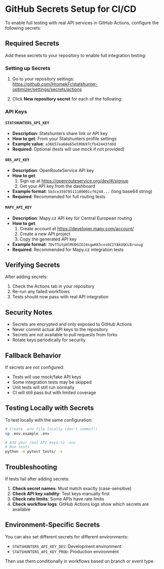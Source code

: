 # GitHub Secrets Setup for CI/CD

To enable full testing with real API services in GitHub Actions, configure the following secrets:

## Required Secrets

Add these secrets to your repository to enable full integration testing:

### Setting up Secrets

1. Go to your repository settings: https://github.com/HromekFr/statshunter-optimizer/settings/secrets/actions

2. Click **New repository secret** for each of the following:

### API Keys

#### `STATSHUNTERS_API_KEY`
- **Description**: Statshunters share link or API key
- **How to get**: From your Statshunters profile settings
- **Example value**: `a36657ea68e65e599697cfb42443fddd`
- **Required**: Optional (tests will use mock if not provided)

#### `ORS_API_KEY`
- **Description**: OpenRouteService API key
- **How to get**: 
  1. Sign up at https://openrouteservice.org/dev/#/signup
  2. Get your API key from the dashboard
- **Example format**: `5b3ce35978511100001cf6248...` (long base64 string)
- **Required**: Recommended for full routing tests

#### `MAPY_API_KEY`
- **Description**: Mapy.cz API key for Central European routing
- **How to get**:
  1. Create account at https://developer.mapy.com/account/
  2. Create a new API project
  3. Copy the generated API key
- **Example format**: `7DvT5utpHlMUDGIOJ4sgwHX5cos6CIYAkUQCLBrsnug`
- **Required**: Recommended for Mapy.cz integration tests

## Verifying Secrets

After adding secrets:

1. Check the Actions tab in your repository
2. Re-run any failed workflows
3. Tests should now pass with real API integration

## Security Notes

- Secrets are encrypted and only exposed to GitHub Actions
- Never commit actual API keys to the repository
- Secrets are not available to pull requests from forks
- Rotate keys periodically for security

## Fallback Behavior

If secrets are not configured:
- Tests will use mock/fake API keys
- Some integration tests may be skipped
- Unit tests will still run normally
- CI will still pass but with limited coverage

## Testing Locally with Secrets

To test locally with the same configuration:

```bash
# Create .env file locally (don't commit!)
cp .env.example .env

# Add your real API keys to .env
# Run tests
python -m pytest tests/ -v
```

## Troubleshooting

If tests fail after adding secrets:

1. **Check secret names**: Must match exactly (case-sensitive)
2. **Check API key validity**: Test keys manually first
3. **Check rate limits**: Some APIs have rate limits
4. **Check workflow logs**: GitHub Actions logs show which secrets are available

## Environment-Specific Secrets

You can also set different secrets for different environments:

- `STATSHUNTERS_API_KEY_DEV`: Development environment
- `STATSHUNTERS_API_KEY_PROD`: Production environment

Then use them conditionally in workflows based on branch or event type.